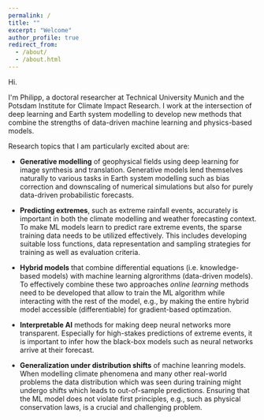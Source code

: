 ```yaml
---
permalink: /
title: ""
excerpt: "Welcome"
author_profile: true
redirect_from: 
  - /about/
  - /about.html
---
```



Hi.  

I'm Philipp, a doctoral researcher at Technical University Munich and the Potsdam Institute for Climate Impact Research. I work at the intersection of deep learning and Earth system modelling to develop new methods that combine the strengths of data-driven machine learning and physics-based models. 

Research topics that I am particularly excited about are:

- __Generative modelling__ of geophysical fields using deep learning for image synthesis and translation. Generative models lend themselves naturally to various tasks in Earth system modelling such as bias correction and downscaling of numerical simulations but also for purely data-driven probabilistic forecasts.

- __Predicting extremes__, such as extreme rainfall events, accurately is important in both the climate modelling and weather forecasting context. To make ML models learn to predict rare extreme events, the sparse training data needs to be utilized effectively. This includes developing suitable loss functions, data representation and sampling strategies for training as well as evaluation criteria.

- __Hybrid models__ that combine differential equations (i.e. knowledge-based models) with machine learning algrorithms (data-driven models). To effectively combine these two approaches *online learning* methods need to be developed that allow to train the ML algorithm while interacting with the rest of the model, e.g., by making the entire hybrid model accessible (differentiable) for gradient-based optimzation. 

- __Interpretable AI__ methods for making deep neural networks more transparent. Especially for high-stakes predictions of extreme events, it is important to infer how the black-box models such as neural networks arrive at their forecast. 

- __Generalization under distribution shifts__ of machine leanring models. When modelling climate phenomena and many other real-world problems the data distribution which was seen during training might undergo shifts which leads to out-of-sample predictions. Ensuring that the ML model does not violate first principles, e.g., such as physical conservation laws, is a crucial and challenging problem.


